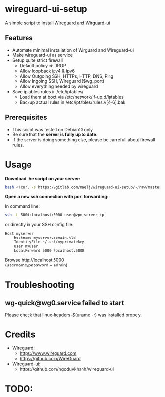 # wireguard-ui-setup

A simple script to install [Wireguard](https://www.wireguard.com/) and [Wirguard-ui](https://github.com/ngoduykhanh/wireguard-ui)

## Features

- Automate minimal installation of Wirguard and Wireguard-ui
- Make wireguard-ui as service
- Setup quite strict firewall
  - Default policy => DROP
  - Allow loopback ipv4 & ipv6
  - Allow Outgoing SSH, HTTPs, HTTP, DNS, Ping
  - Allow Ingoing SSH, Wireguard ($wg_port)
  - Allow everything needed by wireguard
- Save iptables rules in /etc/iptables/
  - Load them at boot via /etc/network/if-up.d/iptables
  - Backup actual rules in /etc/iptables/rules.v[4-6].bak

## Prerequisites

- This script was tested on Debian10 only.  
- Be sure that the **server is fully up to date**.
- If the server is doing something else, please be carrefull about firewall rules.


# Usage

**Download the script on your server:**  
```bash
bash <(curl -s https://gitlab.com/maelj/wireguard-ui-setup/-/raw/master/install.sh)
```

**Open a new ssh connection with port forwarding:**  

In command line:
```bash
ssh -L 5000:localhost:5000 user@vpn_server_ip
```
or directly in your SSH config file:  
```
Host myserver
	hostname myserver.domain.tld
	IdentityFile ~/.ssh/myprivatekey
	user myuser
	LocalForward 5000 localhost:5000
```

Browse http://localhost:5000  
(username/password = admin)  


# Troubleshooting

## wg-quick<!-- -->@wg0.service failed to start

Please check that linux-headers-$(uname -r) was installed propely.

# Credits

- Wireguard:
   - https://www.wireguard.com
   - https://github.com/WireGuard
- Wireguard-ui:
   - https://github.com/ngoduykhanh/wireguard-ui


# TODO:
